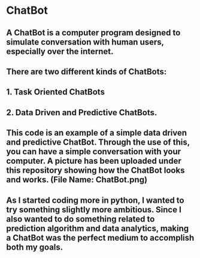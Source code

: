 # ChatBot
## A ChatBot is a computer program designed to simulate conversation with human users, especially over the internet.
## There are two different kinds of ChatBots:
## 1. Task Oriented ChatBots
## 2. Data Driven and Predictive ChatBots.

## This code is an example of a simple data driven and predictive ChatBot. Through the use of this, you can have a simple conversation with your computer. A picture has been uploaded under this repository showing how the ChatBot looks and works. (File Name: ChatBot.png)

## As I started coding more in python, I wanted to try something slightly more ambitious. Since I also wanted to do something related to prediction algorithm and data analytics, making a ChatBot was the perfect medium to accomplish both my goals. 

